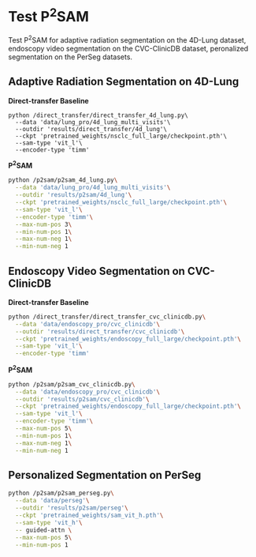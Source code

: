 # Test P<sup>2</sup>SAM

Test P<sup>2</sup>SAM for 
adaptive radiation segmentation on the 4D-Lung dataset, 
endoscopy video segmentation on the CVC-ClinicDB dataset, 
peronalized segmentation on the PerSeg datasets.

## Adaptive Radiation Segmentation on 4D-Lung

**Direct-transfer Baseline**

```
python /direct_transfer/direct_transfer_4d_lung.py\
  --data 'data/lung_pro/4d_lung_multi_visits'\
  --outdir 'results/direct_transfer/4d_lung'\
  --ckpt 'pretrained_weights/nsclc_full_large/checkpoint.pth'\
  --sam-type 'vit_l'\
  --encoder-type 'timm'
```

**P<sup>2</sup>SAM**

```bash
python /p2sam/p2sam_4d_lung.py\
  --data 'data/lung_pro/4d_lung_multi_visits'\
  --outdir 'results/p2sam/4d_lung'\
  --ckpt 'pretrained_weights/nsclc_full_large/checkpoint.pth'\
  --sam-type 'vit_l'\
  --encoder-type 'timm'\
  --max-num-pos 3\
  --min-num-pos 1\
  --max-num-neg 1\
  --min-num-neg 1
```

## Endoscopy Video Segmentation on CVC-ClinicDB

**Direct-transfer Baseline**

```bash
python /direct_transfer/direct_transfer_cvc_clinicdb.py\
  --data 'data/endoscopy_pro/cvc_clinicdb'\
  --outdir 'results/direct_transfer/cvc_clinicdb'\
  --ckpt 'pretrained_weights/endoscopy_full_large/checkpoint.pth'\
  --sam-type 'vit_l'\
  --encoder-type 'timm'
```

**P<sup>2</sup>SAM**

```bash
python /p2sam/p2sam_cvc_clinicdb.py\
  --data 'data/endoscopy_pro/cvc_clinicdb'\
  --outdir 'results/p2sam/cvc_clinicdb'\
  --ckpt 'pretrained_weights/endoscopy_full_large/checkpoint.pth'\
  --sam-type 'vit_l'\
  --encoder-type 'timm'\
  --max-num-pos 5\
  --min-num-pos 1\
  --max-num-neg 1\
  --min-num-neg 1
```

## Personalized Segmentation on PerSeg

```bash
python /p2sam/p2sam_perseg.py\
  --data 'data/perseg'\
  --outdir 'results/p2sam/perseg'\
  --ckpt 'pretrained_weights/sam_vit_h.pth'\
  --sam-type 'vit_h'\
  -- guided-attn \
  --max-num-pos 5\
  --min-num-pos 1
```
